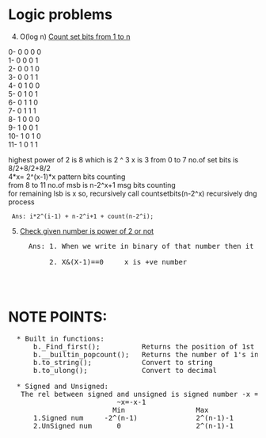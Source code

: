 # Logic problems
4. O(log n)
  <a href="https://github.com/teja963/DSA_All_Models/blob/master/Bit%20Manipulation/4.%20count%20set%20bits%20from%201%20to%20n.cpp">Count set bits from 1 to n</a>
  <p>
    0- 0 0 0 0<br>
    1- 0 0 0 1<br>
    2- 0 0 1 0<br>
    3- 0 0 1 1<br>
    4- 0 1 0 0<br> 
    5- 0 1 0 1<br> 
    6- 0 1 1 0<br> 
    7- 0 1 1 1<br>
    8- 1 0 0 0<br> 
    9- 1 0 0 1<br> 
   10- 1 0 1 0<br>
   11- 1 0 1 1<br>
              <p>highest power of 2 is 8 which is 2 ^ 3   x is 3
              from 0 to 7 no.of set bits is 8/2+8/2+8/2<br>
                                             4*x= 2^(x-1)*x       pattern bits counting<br>
              from 8 to 11 no.of msb is n-2^x+1                   msg bits counting<br>
              for remaining lsb is x so, recursively call countsetbits(n-2^x)    recursively dng process</p>
  </p>
 
     Ans: i*2^(i-1) + n-2^i+1 + count(n-2^i); 
     
5. <a href="https://github.com/teja963/DSA_All_Models/blob/master/Bit%20Manipulation/5.%20find%20whether%20no%20is%20power%20of%202.cpp">Check given number is power of 2 or not</a>
   <pre>
     Ans: 1. When we write in binary of that number then it contain only one 1<br>
          2. X&(X-1)==0     x is +ve number
        </pre><br>
# NOTE POINTS:
   <pre>
  * Built in functions:
      b._Find_first();          Returns the position of 1st set bit
      b.__builtin_popcount();   Returns the number of 1's in that number
      b.to_string();            Convert to string
      b.to_ulong();             Convert to decimal
     
  * Signed and Unsigned:
   The rel between signed and unsigned is signed number -x = Unsigned number 2^n - x
                          ~x=-x-1
                         Min                 Max       
      1.Signed num     -2^(n-1)              2^(n-1)-1
      2.UnSigned num      0                  2^(n-1)-1
    </pre>
  
			      
  
  
  
  
  
